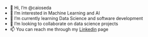 - 👋 Hi, I’m @caioseda
- 👀 I’m interested in Machine Learning and AI
- 🌱 I’m currently learning Data Science and software development
- 💞️ I’m looking to collaborate on data science projects
- 📫 You can reach me through my [Linkedin](https://www.linkedin.com/in/caioseda/) page

<!---
caioseda/caioseda is a ✨ special ✨ repository because its `README.md` (this file) appears on your GitHub profile.
You can click the Preview link to take a look at your changes.
--->
